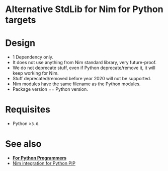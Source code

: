 # Alternative StdLib for Nim for Python targets


# Design

- 1 Dependency only.
- It does not use anything from Nim standard library, very future-proof.
- We do not deprecate stuff, even if Python deprecate/remove it, it will keep working for Nim.
- Stuff deprecated/removed before year 2020 will not be supported.
- Nim modules have the same filename as the Python modules.
- Package version == Python version.


# Requisites

- Python >`3.0`.


# See also

- [**For Python Programmers**](https://github.com/nim-lang/Nim/wiki/Nim-for-Python-Programmers#table-of-contents)
- [Nim integration for Python PIP](https://github.com/juancarlospaco/choosenim_install#nim-integration-for-python-pip)
